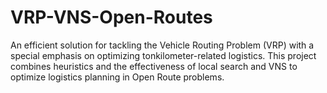 # VRP-VNS-Open-Routes
An efficient solution for tackling the Vehicle Routing Problem (VRP) with a special emphasis on optimizing tonkilometer-related logistics. This project combines heuristics and the effectiveness of local search and VNS to optimize logistics planning in Open Route problems.
